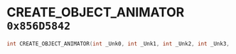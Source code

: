 # CREATE_OBJECT_ANIMATOR `0x856D5842`

```cpp
int CREATE_OBJECT_ANIMATOR(int _Unk0, int _Unk1, int _Unk2, int _Unk3, int _Unk4);
```